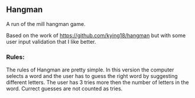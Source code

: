 ## Hangman
A run of the mill hangman game.

Based on the work of https://github.com/kying18/hangman but with some user input validation that I like better.

### Rules:
The rules of Hangman are pretty simple. In this version the computer selects a word and the user has to guess the right word by suggesting different letters. The user has 3 tries more then the number of letters in the word. Currect guesses are not counted as tries.
